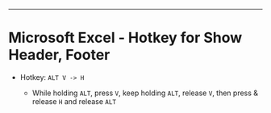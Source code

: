 
***
# Microsoft Excel - Hotkey for Show Header, Footer

- Hotkey: `ALT V -> H`

  - While holding `ALT`, press `V`, keep holding `ALT`, release `V`, then press & release `H` and release `ALT`
